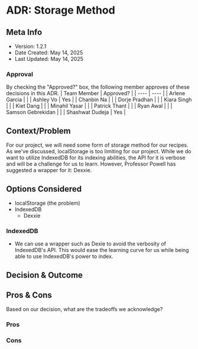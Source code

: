 # ADR: Storage Method
## Meta Info
- Version: 1.2.1
- Date Created: May 14, 2025
- Last Updated: May 14, 2025

### Approval
By checking the "Approved?" box, the following member approves of these decisions in this ADR.
| Team Member       | Approved? |
| ----              | ---- | 
| Arlene Garcia     | |
| Ashley Vo         | Yes |
| Chanbin Na        | |
| Dorje Pradhan     | |
| Kiara Singh       | |
| Kiet Dang         | |
| Minahil Yasar     | |
| Patrick Thant     | |
| Ryan Awal         | |
| Samson Gebrekidan | |
| Shashwat Dudeja   | Yes |

## Context/Problem
For our project, we will need some form of storage method for our recipes. As we've discussed, localStorage is too limiting for our project. While we do want to utilize IndexedDB for its indexing abilities, the API for it is verbose and will be a challenge for us to learn. However, Professor Powell has suggested a wrapper for it: Dexxie.

## Options Considered
- localStorage (the problem)
- IndexedDB
  - Dexxie

### IndexedDB
- We can use a wrapper such as Dexie to avoid the verbosity of IndexedDB's API. This would ease the learning curve for us while being able to use IndexedDB's power to index.

## Decision & Outcome


## Pros & Cons
Based on our decision, what are the tradeoffs we acknowledge?

### Pros


### Cons

